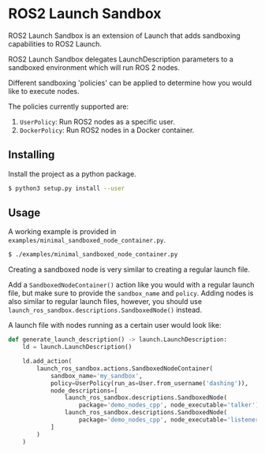 # ROS2 Launch Sandbox
ROS2 Launch Sandbox is an extension of Launch that adds sandboxing capabilities to ROS2 Launch.

ROS2 Launch Sandbox delegates LaunchDescription parameters to a sandboxed environment which will run ROS 2 nodes.

Different sandboxing 'policies' can be applied to determine how you would like to execute nodes.

The policies currently supported are:

1. `UserPolicy`: Run ROS2 nodes as a specific user.
2. `DockerPolicy`: Run ROS2 nodes in a Docker container.

## Installing

Install the project as a python package.

``` bash
$ python3 setup.py install --user
```

## Usage

A working example is provided in `examples/minimal_sandboxed_node_container.py`.

``` bash
$ ./examples/minimal_sandboxed_node_container.py
```

Creating a sandboxed node is very similar to creating a regular launch file.

Add a `SandboxedNodeContainer()` action like you would with a regular launch file, but make sure to provide the `sandbox_name` and `policy`.
Adding nodes is also similar to regular launch files, however, you should use `launch_ros_sandbox.descriptions.SandboxedNode()` instead. 

A launch file with nodes running as a certain user would look like:

```python
def generate_launch_description() -> launch.LaunchDescription:
    ld = launch.LaunchDescription()

    ld.add_action(
        launch_ros_sandbox.actions.SandboxedNodeContainer(
            sandbox_name='my_sandbox',
            policy=UserPolicy(run_as=User.from_username('dashing')),
            node_descriptions=[
                launch_ros_sandbox.descriptions.SandboxedNode(
                    package='demo_nodes_cpp', node_executable='talker'),
                launch_ros_sandbox.descriptions.SandboxedNode(
                    package='demo_nodes_cpp', node_executable='listener')
            ]
        )
    )
```
